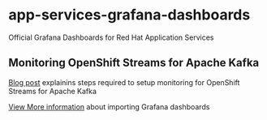 # app-services-grafana-dashboards

Official Grafana Dashboards for Red Hat Application Services

## Monitoring OpenShift Streams for Apache Kafka


[Blog post](https://developers.redhat.com/articles/2021/12/17/how-connect-prometheus-openshift-streams-apache-kafka) explainins steps required to setup monitoring for OpenShift Streams for Apache Kafka

[View More information](https://grafana.com/docs/grafana/latest/dashboards/export-import/) about importing Grafana dashboards

